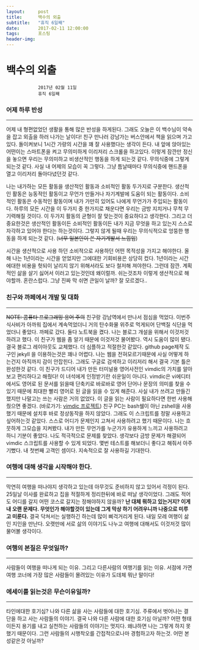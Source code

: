 ```yaml
---
layout:	    post
title: 	    백수의 외출
subtitle:   "휴직 6일째"
date:       2017-02-11 12:00:00
tags:       포스팅
header-img: 
---
```


# 	    백수의 외출
```
			2017년 02월 11일
			휴직 6일째
```


### 어제 하루 반성 
----

어제 내 형편없었던 생활을 통해 많은 반성을 하게된다. 그래도 오늘은 이 백수님이 약속을 잡고 외출을 하러 나가는 날이다! 친구 만나러 강남가는 버스안에서 책을 읽으며 가고 있다. 돌이켜보니 1시간 가량의 시간을 꽤 잘 사용했다는 생각이 든다. 내 앞에 앉아있는 어떤이는 스마트폰을 켜고 무의미하게 이리저리 스크롤을 하고있다. 이렇게 잠깐만 정신을 놓으면 우리는 무의미하고 비생산적인 행동을 하게 되는것 같다. 무의식중에 그렇게 되는것 같다. 사실 내 어제의 모습이 꼭 그렇다. 그냥 틈날때마다 무의식중에 핸드폰을 열고 이리저리 돌아다녔던것 같다.

나는 내가하는 모든 활동을 생산적인 활동과 소비적인 활동 두가지로 구분한다. 생산적인 활동은 능동적인 활동이고 무언가 만들거나 자기계발에 도움이 되는 활동이다. 소비적인 활동은 수동적인 활동이며 내가 가만히 있어도 나에게 무언가가 주입되는 활동이다. 하루의 모든 시간을 이 두가지 중 한가지로 채운다면 우리는 금방 지치거나 무척 무기력해질 것이다. 이 두가지 활동의 균형이 잘 맞는것이 중요하다고 생각한다. 그리고 더 중요한것은 생산적인 활동이든 소비적인 활동이든 내가 지금 무엇을 하고 있는지 스스로 자각하고 있어야 한다는 하는것이다. 그렇지 않게 될때 우리는 무의식적으로 엉뚱한 행동을 하게 되는것 같다. (~~너무 일본인이 쓴 자기계발서 느낌임~~)


시간을 생산적으로 사용 하던 소비적으로 사용하던 어떤 목적성을 가지고 해야한다. 올해 나는 1년이라는 시간을 얻었지만 그에대한 기회비용은 상당히 컸다. 1년이라는 시간에대한 비용을 헛되이 날리지 않기 위해서라도 보다 철저해 져야한다. 그런데 잠깐. 계획적인 삶을 살기 싫어서 이러고 있는것인데 왜이럴까. 쉬는것조차 이렇게 생산적으로 해야할까. 혼란스럽다. 그냥 진짜 막 쉬면 큰일이 날까? 잘 모르겠다..


### 친구와 까페에서 개발 및 대화
----

~~NOTE: 콤퓨타 프로그래밍 용어 주의~~ 
친구랑 강남역에서 만나서 점심을 먹었다. 이번주 식사비가 아까워 집에서 계속먹었더니 거의 탄수화물 위주로 먹게되어 단백질 식단을 먹었더니 좋았다. 까페로 갔다. 둘다 노트북을 켰다. 나는 블로그 개설을 위해서 이것저것 하려고 했다. 이 친구가 웹을 좀 알기 때문에 이것저것 물어봤다. 역시 도움이 많이 됐다. 결국 블로그 레이아웃도 교체했다. 더 심플하고 적절한것 같았다. github page제작 도구인 jekyll 을 이용하는것은 꽤나 어렵다. 나는 웹을 전혀모르기때문에 사실 어떻게 하는건지 아직까지 감이 안잡힌다. 그래도 구글로 검색하고 이리저리 해서 결국 기본 틀은 완성한것 같다. 이 친구가 드디어 내가 만든 터미널용 영어사전인 vimdic의 가치를 알아보고 편리하다고 해줬다! 이 녀석에게 인정받기란 쉬운일이 아니다. vimdic은 vi에디터에서도 영어로 된 문서를 읽을때 단축키로 바로바로 영어 단어나 문장의 의미를 찾을 수 있기 때문에 최대한 빨리 영어로 된 글을 읽을 수 있게 해준다. 사실 내가 쓰려고 만들긴 했지만 나말고는 쓰는 사람은 거의 없었다. 이 글을 읽는 사람이 필요하다면 한번 사용해줬으면 좋겠다. (바로가기: [vimdic 프로젝트](https://github.com/vimdic/vimdic)) 친구 PC는 bash쉘이 아닌 zshell을 사용했기 때문에 설치후 바로 정상동작을 하지 않았다. 그래도 이 스크립트를 정말 사용하고 싶어하는것 같았다. 스스로 어디가 문제인지 고쳐서 사용하려고 했기 때문이다. 나는 흐뭇하게 그모습을 지켜봤다. 내가 만든 무언가를 누군가가 유용하게 느끼고 사용하려고 하니 기분이 좋았다. 나도 적극적으로 문제를 찾았다. 생각보다 금방 문제가 해결되어 vimdic 스크립트를 사용할 수 있게 되었다. 몇번 테스트를 해보더니 좋다고 해줘서 아주 기뻤다. 내 첫번째 고객인 셈이다. 지속적으로 잘 사용하길 기대한다.

### 여행에 대해 생각을 시작해야 한다.
----

막연히 여행을 떠나야지 생각하고 있는데 아무것도 준비하지 않고 있어서 걱정이 된다. 25일날 이사를 완료하고 집을 적절하게 정리한뒤에 바로 떠날 생각이었다. 그래도 적어도 어디를 갈지 어떤 코스로 갈지는 정해야하지 않을까? **난 대체 뭐하고 있는거지? 이게 내 오랜 문제다. 무엇인가 해야할것이 있는데 그게 막상 하기 어려우니까 나중으로 미루고 미룬다.** 결국 닥쳐서는 실행하긴 하는데 많이 삐걱거리게 된다. 내일 모레 여행이 삶인 지인을 만난다. 오랫만에 서로 삶의 이야기도 나누고 여행에 대해서도 이것저것 많이 물어볼 생각이다. 

### 여행의 본질은 무엇일까?
----

사람들이 여행을 떠나게 되는 이유. 그리고 다른사람의 여행기를 읽는 이유. 서점에 가면 여행 코너에 가장 많은 사람들이 몰려있는 이유가 도데체 뭐냔 말이다!

### 에세이를 읽는것은 무슨이유일까?
----

타인에대한 호기심? 나와 다른 삶을 사는 사람들에 대한 호기심. 주류에서 벗어나는 결단을 하고 사는 사람들의 이야기. 결국 나와 다른 사람에 대한 호기심 아닐까? 어떤 형태이든지 용기를 내고 실천하는 사람들의 이야기는 멋지다. 왜냐하면 나는 그렇게 하지 못했기 때문이다. 그런 사람들의 시행착오를 간접적으로나마 경험하고자 하는것. 어떤 본성같은것 아닐까?
